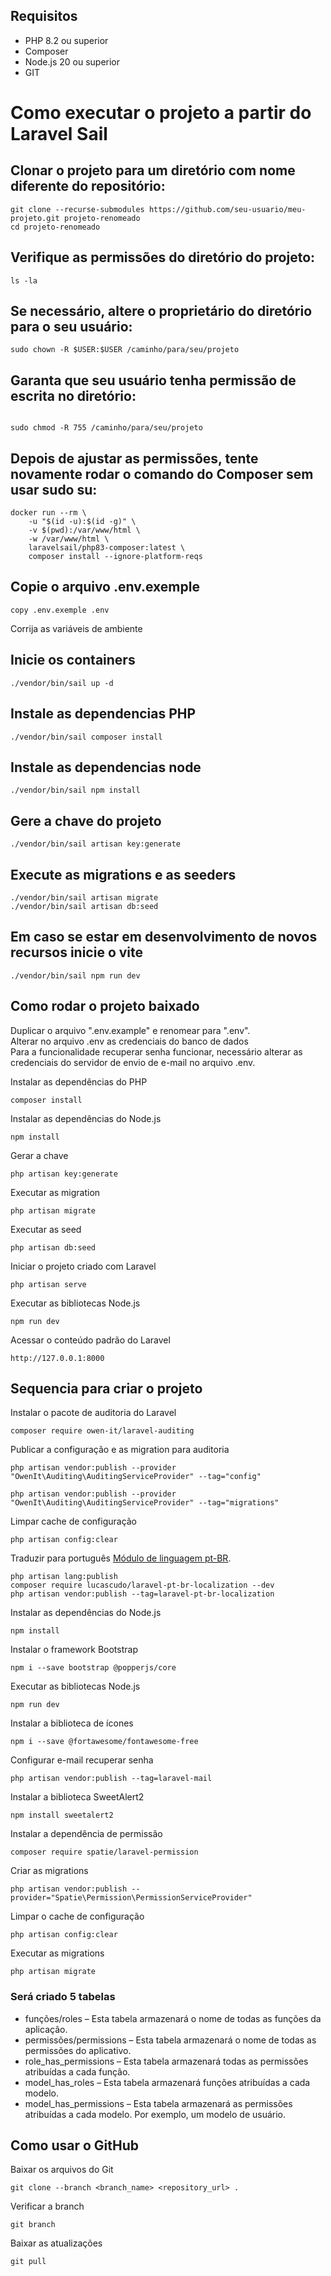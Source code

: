 ## Requisitos

* PHP 8.2 ou superior
* Composer
* Node.js 20 ou superior
* GIT

# Como executar o projeto a partir do Laravel Sail

## Clonar o projeto para um diretório com nome diferente do repositório:
```
git clone --recurse-submodules https://github.com/seu-usuario/meu-projeto.git projeto-renomeado
cd projeto-renomeado
```

## Verifique as permissões do diretório do projeto:
```
ls -la
```

## Se necessário, altere o proprietário do diretório para o seu usuário:
```
sudo chown -R $USER:$USER /caminho/para/seu/projeto
```
## Garanta que seu usuário tenha permissão de escrita no diretório:
```

sudo chmod -R 755 /caminho/para/seu/projeto
```
## Depois de ajustar as permissões, tente novamente rodar o comando do Composer sem usar sudo su:
```
docker run --rm \
    -u "$(id -u):$(id -g)" \
    -v $(pwd):/var/www/html \
    -w /var/www/html \
    laravelsail/php83-composer:latest \
    composer install --ignore-platform-reqs
```

## Copie o arquivo .env.exemple
```
copy .env.exemple .env
```
Corrija as variáveis de ambiente

## Inicie os containers
```
./vendor/bin/sail up -d
```

## Instale as dependencias PHP
```
./vendor/bin/sail composer install
```
## Instale as dependencias node
```
./vendor/bin/sail npm install
```

## Gere a chave do projeto
```
./vendor/bin/sail artisan key:generate
```

## Execute as migrations e as seeders
```
./vendor/bin/sail artisan migrate
./vendor/bin/sail artisan db:seed
```

## Em caso se estar em desenvolvimento de novos recursos inicie o vite
```
./vendor/bin/sail npm run dev
```


## Como rodar o projeto baixado

Duplicar o arquivo ".env.example" e renomear para ".env".<br>
Alterar no arquivo .env as credenciais do banco de dados<br>
Para a funcionalidade recuperar senha funcionar, necessário alterar as credenciais do servidor de envio de e-mail no arquivo .env.<br>

Instalar as dependências do PHP
```
composer install
```

Instalar as dependências do Node.js
```
npm install
```

Gerar a chave
```
php artisan key:generate
```

Executar as migration
```
php artisan migrate
```

Executar as seed
```
php artisan db:seed
```

Iniciar o projeto criado com Laravel
```
php artisan serve
```

Executar as bibliotecas Node.js
```
npm run dev
```

Acessar o conteúdo padrão do Laravel
```
http://127.0.0.1:8000
```

## Sequencia para criar o projeto

Instalar o pacote de auditoria do Laravel
```
composer require owen-it/laravel-auditing
```

Publicar a configuração e as migration para auditoria
```
php artisan vendor:publish --provider "OwenIt\Auditing\AuditingServiceProvider" --tag="config"
```
```
php artisan vendor:publish --provider "OwenIt\Auditing\AuditingServiceProvider" --tag="migrations"
```

Limpar cache de configuração
```
php artisan config:clear
```

Traduzir para português [Módulo de linguagem pt-BR](https://github.com/lucascudo/laravel-pt-BR-localization).

```
php artisan lang:publish
composer require lucascudo/laravel-pt-br-localization --dev
php artisan vendor:publish --tag=laravel-pt-br-localization
```


Instalar as dependências do Node.js
```
npm install
```

Instalar o framework Bootstrap
```
npm i --save bootstrap @popperjs/core
```

Executar as bibliotecas Node.js
```
npm run dev
```

Instalar a biblioteca de ícones
```
npm i --save @fortawesome/fontawesome-free
```

Configurar e-mail recuperar senha
```
php artisan vendor:publish --tag=laravel-mail
```

Instalar a biblioteca SweetAlert2
```
npm install sweetalert2
```

Instalar a dependência de permissão
```
composer require spatie/laravel-permission
```

Criar as migrations
```
php artisan vendor:publish --provider="Spatie\Permission\PermissionServiceProvider"
```

Limpar o cache de configuração
```
php artisan config:clear
```

Executar as migrations
```
php artisan migrate
```

### Será criado 5 tabelas
* funções/roles – Esta tabela armazenará o nome de todas as funções da aplicação.
* permissões/permissions – Esta tabela armazenará o nome de todas as permissões do aplicativo.
* role_has_permissions  – Esta tabela armazenará todas as permissões atribuídas a cada função.
* model_has_roles  – Esta tabela armazenará funções atribuídas a cada modelo.
* model_has_permissions  – Esta tabela armazenará as permissões atribuídas a cada modelo. Por exemplo, um modelo de usuário.


## Como usar o GitHub
Baixar os arquivos do Git
```
git clone --branch <branch_name> <repository_url> .
```

Verificar a branch
```
git branch 
```

Baixar as atualizações
```
git pull
```
